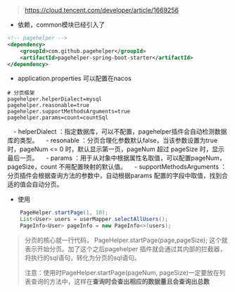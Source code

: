 > https://cloud.tencent.com/developer/article/1669256
- 依赖，common模块已经引入了
```xml
<!-- pagehelper -->
<dependency>    
    <groupId>com.github.pagehelper</groupId>    
    <artifactId>pagehelper-spring-boot-starter</artifactId>
</dependency>
```
- application.properties 可以配置在nacos
```properties
# 分页框架
pagehelper.helperDialect=mysql
pagehelper.reasonable=true
pagehelper.supportMethodsArguments=true
pagehelper.params=count=countSql
```
　- helperDialect ：指定数据库，可以不配置，pagehelper插件会自动检测数据库的类型。
　- resonable ：分页合理化参数默认false，当该参数设置为true 时，pageNum <= 0 时，默认显示第一页，pageNum 超过 pageSize 时，显示最后一页。
　- params ：用于从对象中根据属性名取值，可以配置pageNum，pageSize，count 不用配置映射的默认值。
　- supportMethodsArguments ：分页插件会根据查询方法的参数中，自动根据params 配置的字段中取值，找到合适的值会自动分页。
- 使用
```java
    PageHelper.startPage(1, 10);
    List<User> users = userMapper.selectAllUsers();
    PageInfo<User> pageInfo = new PageInfo<>(users);
```
>分页的核心就一行代码， PageHelper.startPage(page,pageSize); 这个就表示开始分页。加了这个之后pagehelper 插件就会通过其内部的拦截器，将执行的sql语句，转化为分页的sql语句。
>
>注意：使用时PageHelper.startPage(pageNum, pageSize)一定要放在列表查询的方法中，这样在**查询时会查出相应的数据量且会查询出总数**